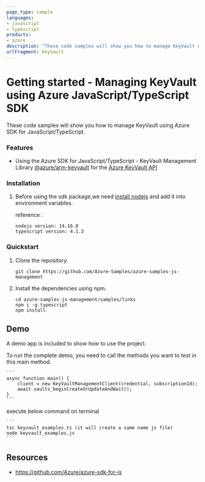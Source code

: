 ```yaml
---
page_type: sample
languages:
- javascript
- typescript
products:
- azure
description: "These code samples will show you how to manage KeyVault using Azure SDK for JavaScript/TypeScript."
urlFragment: KeyVault
---
```


# Getting started - Managing KeyVault using Azure JavaScript/TypeScript SDK

These code samples will show you how to manage KeyVault using Azure SDK for JavaScript/TypeScript.


### Features
* Using the Azure SDK for JavaScript/TypeScript - KeyVault Management Library [@azure/arm-keyvault](https://www.npmjs.com/package/@azure/arm-keyvault) for the [Azure KeyVault API](https://docs.microsoft.com/en-us/rest/api/keyvault/)


### Installation

1.  Before using the sdk package,we need [install nodejs](https://nodejs.org/en/download/) and add it into environment variables.

    reference :
    
    ```
    nodejs version: 14.16.0
    typescript version: 4.1.3
    ```

### Quickstart

1.  Clone the repository.

    ```
    git clone https://github.com/Azure-Samples/azure-samples-js-management
    ```

2.  Install the dependencies using npm.

    ```
    cd azure-samples-js-management/samples/links
    npm i -g typescript
    npm install
    ```

## Demo

A demo app is included to show how to use the project.

To run the complete demo, you need to call the methods you want to test in this main method.

    ```
    async function main() {
        client = new KeyVaultManagementClient(credential, subscriptionId);
        await vaults_beginCreateOrUpdateAndWait();
    }
    ```

execute below command on terminal

    ```
    tsc keyvault_examples.ts (it will create a same name js file)
    node keyvault_examples.js
    ```

## Resources

- https://github.com/Azure/azure-sdk-for-js
